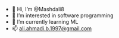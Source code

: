 - 👋 Hi, I’m @Mashdali8
- 👀 I’m interested in software programming
- 🌱 I’m currently learning ML
- 📫 ali.ahmadi.b.1997@gmail.com

<!---
Mashdali8/Mashdali8 is a ✨ special ✨ repository because its `README.md` (this file) appears on your GitHub profile.
You can click the Preview link to take a look at your changes.
--->
